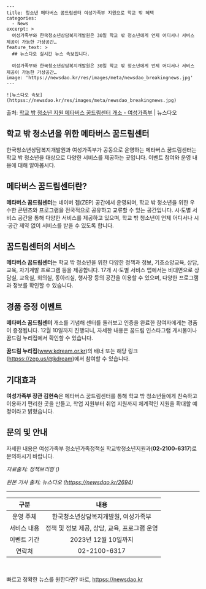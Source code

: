     ---
    title: 청소년 메타버스 꿈드림센터 여성가족부 지원으로 학교 밖 혜택
    categories:
      - News
    excerpt: >
      여성가족부와 한국청소년상담복지개발원은 30일 학교 밖 청소년에게 언제 어디서나 서비스 제공이 가능한 가상공간…
    feature_text: >
      ## 뉴스다오 실시간 뉴스 속보입니다.
    
      여성가족부와 한국청소년상담복지개발원은 30일 학교 밖 청소년에게 언제 어디서나 서비스 제공이 가능한 가상공간…
    image: 'https://newsdao.kr/res/images/meta/newsdao_breakingnews.jpg'
    ---
    
    ![뉴스다오 속보](httpss://newsdao.kr/res/images/meta/newsdao_breakingnews.jpg)

<p>출처: <a href="httpss://newsdao.kr/2694" rel="dofollow">학교 밖 청소년 지원 메타버스 꿈드림센터 개소 - 여성가족부</a> | 뉴스다오</p>

<h2>학교 밖 청소년을 위한 메타버스 꿈드림센터</h2>
<p data-ke-size="size16">한국청소년상담복지개발원과 여성가족부가 공동으로 운영하는 메타버스 꿈드림센터는 학교 밖 청소년을 대상으로 다양한 서비스를 제공하는 곳입니다. 이벤트 참여와 운영 내용에 대해 알아봅시다.</p>

<h2 data-ke-size="size26">메타버스 꿈드림센터란?</h2>
<p><b>메타버스 꿈드림센터</b>는 네이버 젭(ZEP) 공간에서 운영되며, 학교 밖 청소년을 위한 우수한 콘텐츠와 프로그램을 전국적으로 공유하고 교류할 수 있는 공간입니다. 시·도별 서비스 공간을 통해 다양한 서비스를 제공하고 있으며, 학교 밖 청소년이 언제 어디서나 시·공간 제약 없이 서비스를 받을 수 있도록 합니다.</p>

<h2 data-ke-size="size26">꿈드림센터의 서비스</h2>
<p><b>메타버스 꿈드림센터</b>는 학교 밖 청소년을 위한 다양한 정책과 정보, 기초소양교육, 상담, 교육, 자기계발 프로그램 등을 제공합니다. 17개 시·도별 서비스 맵에서는 비대면으로 상담실, 교육실, 회의실, 동아리실, 행사장 등의 공간을 이용할 수 있으며, 다양한 프로그램과 정보를 확인할 수 있습니다.</p>

<h2 data-ke-size="size26">경품 증정 이벤트</h2>
<p><b>메타버스 꿈드림센터</b> 개소를 기념해 센터를 둘러보고 인증을 완료한 참여자에게는 경품이 증정됩니다. 12월 10일까지 진행되니, 자세한 내용은 꿈드림 인스타그램 게시물이나 꿈드림 누리집에서 확인할 수 있습니다.</p>
<p><b>꿈드림 누리집</b>(<a href="https://www.kdream.or.kr">www.kdream.or.kr</a>)의 배너 또는 해당 링크(<a href="httpss://zep.us/@kdream">httpss://zep.us/@kdream</a>)에서 참여할 수 있습니다.</p>

<h2 data-ke-size="size26">기대효과</h2>
<p><b>여성가족부 장관 김현숙</b>은 메타버스 꿈드림센터를 통해 학교 밖 청소년들에게 친숙하고 이용하기 편리한 곳을 만들고, 학업 지원부터 취업 지원까지 체계적인 지원을 확대할 예정이라고 밝혔습니다.</p>

<h2 data-ke-size="size26">문의 및 안내</h2>
<p>자세한 내용은 여성가족부 청소년가족정책실 학교밖청소년지원과(<b>02-2100-6317</b>)로 문의하시기 바랍니다.</p>
<p><i>자료출처: 정책브리핑 ()</i></p>
<p><i>원본 기사 출처: 뉴스다오 (<a href="httpss://newsdao.kr/2694">httpss://newsdao.kr/2694</a>)</i></p>

<hr>
<table>
  <thead>
    <tr>
      <th style="text-align: center;">구분</th>
      <th style="text-align: center;">내용</th>
    </tr>
  </thead>
  <tbody>
    <tr>
      <td style="text-align: center;">운영 주체</td>
      <td style="text-align: center;">한국청소년상담복지개발원, 여성가족부</td>
    </tr>
    <tr>
      <td style="text-align: center;">서비스 내용</td>
      <td style="text-align: center;">정책 및 정보 제공, 상담, 교육, 프로그램 운영</td>
    </tr>
    <tr>
      <td style="text-align: center;">이벤트 기간</td>
      <td style="text-align: center;">2023년 12월 10일까지</td>
    </tr>
    <tr>
      <td style="text-align: center;">연락처</td>
      <td style="text-align: center;">02-2100-6317</td>
    </tr>
  </tbody>
</table>
<p data-ke-size="size16">&nbsp;</p> 

빠르고 정확한 뉴스를 원한다면? 바로, <a href="httpss://newsdao.kr" rel="dofollow">httpss://newsdao.kr</a>


    